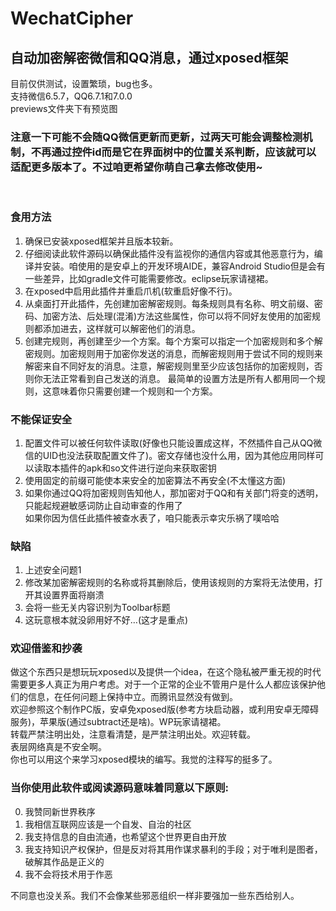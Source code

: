 # WechatCipher 
## 自动加密解密微信和QQ消息，通过xposed框架  
目前仅供测试，设置繁琐，bug也多。  
支持微信6.5.7，QQ6.7.1和7.0.0  
previews文件夹下有预览图  
  
### 注意一下可能不会随QQ微信更新而更新，过两天可能会调整检测机制，不再通过控件id而是它在界面树中的位置关系判断，应该就可以适配更多版本了。不过咱更希望你萌自己拿去修改使用~
  
### 食用方法 
1. 确保已安装xposed框架并且版本较新。  
2. 仔细阅读此软件源码以确保此插件没有监视你的通信内容或其他恶意行为，编译并安装。咱使用的是安卓上的开发环境AIDE，兼容Android Studio但是会有一些差异，比如gradle文件可能需要修改。eclipse玩家请褪裙。  
3. 在xposed中启用此插件并重启爪机(软重启好像不行)。
4. 从桌面打开此插件，先创建加密解密规则。每条规则具有名称、明文前缀、密码、加密方法、后处理(混淆)方法这些属性，你可以将不同好友使用的加密规则都添加进去，这样就可以解密他们的消息。
5. 创建完规则，再创建至少一个方案。每个方案可以指定一个加密规则和多个解密规则。加密规则用于加密你发送的消息，而解密规则用于尝试不同的规则来解密来自不同好友的消息。注意，解密规则里至少应该包括你的加密规则，否则你无法正常看到自己发送的消息。 
最简单的设置方法是所有人都用同一个规则，这意味着你只需要创建一个规则和一个方案。 
  
### 不能保证安全
1. 配置文件可以被任何软件读取(好像也只能设置成这样，不然插件自己从QQ微信的UID也没法获取配置文件了)。密文存储也没什么用，因为其他应用同样可以读取本插件的apk和so文件进行逆向来获取密钥  
2. 使用固定的前缀可能使本来安全的加密算法不再安全(不太懂这方面)  
3. 如果你通过QQ将加密规则告知他人，那加密对于QQ和有关部门将变的透明，只能起规避敏感词防止自动审查的作用了  
如果你因为信任此插件被查水表了，咱只能表示幸灾乐祸了噗哈哈  

### 缺陷  
1. 上述安全问题1  
2. 修改某加密解密规则的名称或将其删除后，使用该规则的方案将无法使用，打开其设置界面将崩溃  
3. 会将一些无关内容识别为Toolbar标题  
4. 这玩意根本就没卵用好不好…(这才是重点)  

### 欢迎借鉴和抄袭  
做这个东西只是想玩玩xposed以及提供一个idea，在这个隐私被严重无视的时代需要更多人真正为用户考虑。对于一个正常的企业不管用户是什么人都应该保护他们的信息，在任何问题上保持中立。而腾讯显然没有做到。  
欢迎参照这个制作PC版，安卓免xposed版(参考方块启动器，或利用安卓无障碍服务)，苹果版(通过subtract还是啥)。WP玩家请褪裙。  
转载严禁注明出处，注意看清楚，是严禁注明出处。欢迎转载。  
表层网络真是不安全啊。  
你也可以用这个来学习xposed模块的编写。我觉的注释写的挺多了。  
 
### 当你使用此软件或阅读源码意味着同意以下原则:  
0. 我赞同新世界秩序  
1. 我相信互联网应该是一个自发、自治的社区  
2. 我支持信息的自由流通，也希望这个世界更自由开放  
3. 我支持知识产权保护，但是反对将其用作谋求暴利的手段；对于唯利是图者，破解其作品是正义的  
4. 我不会将技术用于作恶  
  
不同意也没关系。我们不会像某些邪恶组织一样非要强加一些东西给别人。 
